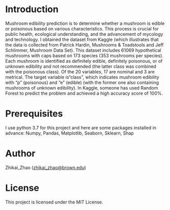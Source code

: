 # Introduction
Mushroom edibility prediction is to determine whether a mushroom is edible or poisonous based on various characteristics. This process is crucial for public health, ecological understanding, and the advancement of mycology and technology.
I obtained the dataset from Kaggle (which illustrates that the data is collected from Patrick Hardin, Mushrooms & Toadstools and Jeff Schlimmer, Mushroom Data Set). This dataset includes 61069 hypothetical mushrooms with caps based on 173 species (353 mushrooms per species). Each mushroom is identified as definitely edible, definitely poisonous, or of unknown edibility and not recommended (the latter class was combined with the poisonous class). Of the 20 variables, 17 are nominal and 3 are metrical. The target variable is“class”, which indicates mushroom edibility with “p” (poisonous) and “e” (edible) (with the former one also containing mushrooms of unknown edibility). In Kaggle, someone has used Random Forest to predict the problem and achieved a high accuracy score of 100%. 

# Prerequisites
I use python 3.7 for this project and here are some packages installed in advance:
Numpy, Pandas, Matplotlib, Seaborn, Sklearn, Shap

# Author

Zhikai_Zhao (zhikai_zhao@brown.edu)

# License

This project is licensed under the MIT License.

